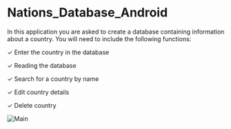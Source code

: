 # Nations_Database_Android

In this application you are asked to create a database containing information about a country. You will need to include the following functions:

✓ Enter the country in the database

✓ Reading the database

✓ Search for a country by name

✓ Edit country details

✓ Delete country

![Main](https://user-images.githubusercontent.com/100516014/208876208-47196c89-fa60-42fb-9499-4c0b07abf16d.jpg)
